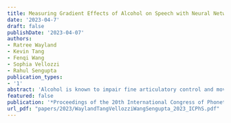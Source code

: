 ```yaml
---
title: Measuring Gradient Effects of Alcohol on Speech with Neural Networks' Posterior Probability of Phonological Features
date: '2023-04-7'
draft: false
publishDate: '2023-04-07'
authors:
- Ratree Wayland
- Kevin Tang
- Fenqi Wang
- Sophia Vellozzi
- Rahul Sengupta
publication_types:
- '1'
abstract: 'Alcohol is known to impair fine articulatory control and movements. In drunken speech, incomplete closure of the vocal tract can result in deaffrication of the English affricate sounds /tʃ/ and /ʤ/, spirantization (fricative-like production) of the stop consonants and palatalization (retraction of place of articulation) of the alveolar fricative /s/ (produced as /ʃ/). Such categorical segmental errors have been well-reported. This study employs a phonologically-informed neural network approach to estimate degrees of deaffrication of /tʃ/ and /ʤ/, spirantization of /t/ and /d/ and place retraction for /s/ in a corpus of intoxicated English speech. Recurrent neural networks were trained to recognize relevant phonological features [anterior], [continuant] and [strident] in a control speech corpus. Their posterior probabilities were computed over the segments produced under intoxication. The results obtained revealed both categorical and gradient errors and, thus, suggested that this new approach could reliably quantify fine-grained errors in intoxicated speech.'
featured: false
publication: '*Proceedings of the 20th International Congress of Phonetic Sciences, Prague, Czech Republic 2023*'
url_pdf: "papers/2023/WaylandTangVellozziWangSengupta_2023_ICPhS.pdf"
---
```

